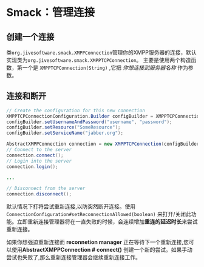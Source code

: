 # Smack：管理连接
## 创建一个连接
类`org.jivesoftware.smack.XMPPConnection`管理你的XMPP服务器的连接，默认实现类为`org.jivesoftware.smack.XMPPTCPConnection`。
主要是使用两个构造函数，第一个是 `XMPPTCPConnection(String)` ,它把 *你想连接到服务器名称* 作为参数。

## 连接和断开
```java
// Create the configuration for this new connection
XMPPTCPConnectionConfiguration.Builder configBuilder = XMPPTCPConnectionConfiguration.builder();
configBuilder.setUsernameAndPassword("username", "password");
configBuilder.setResource("SomeResource");
configBuilder.setServiceName("jabber.org");

AbstractXMPPConnection connection = new XMPPTCPConnection(configBuilder.build());
// Connect to the server
connection.connect();
// Login into the server
connection.login();

...

// Disconnect from the server
connection.disconnect();
```

默认情况下打将尝试重新连接,以防突然断开连接。使用 `ConnectionConfiguration#setReconnectionAllowed(boolean)` 来打开/关闭此功能。立即重新连接管理器将在一直失败的时候，会连续增加**重连的延迟时长**来尝试重新连接。

如果你想强迫重新连接而 **reconnetion manager** 正在等待下一个重新连接,您可以使用**AbstractXMPPConnection # connect()** 创建一个新的尝试。如果手动尝试也失败了,那么重新连接管理器会继续重新连接工作。
